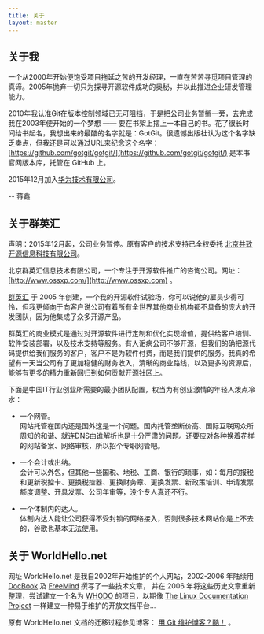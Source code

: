 ```yaml
---
title: 关于
layout: master
---
```


## 关于我

一个从2000年开始便饱受项目拖延之苦的开发经理，一直在苦苦寻觅项目管理的真谛。2005年抛弃一切只为探寻开源软件成功的奥秘，并以此推进企业研发管理能力。

2010年我认准Git在版本控制领域已无可阻挡，于是把公司业务暂搁一旁，去完成我在2003年便开始的一个梦想 —— 要在书架上摆上一本自己的书。花了很长时间给书起名，我想出来的最酷的名字就是：GotGit。很遗憾出版社认为这个名字缺乏卖点，但我还是可以通过URL来纪念这个名字： [https://github.com/gotgit/gotgit/](https://github.com/gotgit/gotgit/) 是本书官网版本库，托管在 GitHub 上。

2015年12月加入[华为技术有限公司](http://www.huawei.com)。

-- 蒋鑫

## 关于群英汇

声明：2015年12月起，公司业务暂停。原有客户的技术支持已全权委托 [北京共致开源信息科技有限公司](http://www.embracesource.com)。

北京群英汇信息技术有限公司，一个专注于开源软件推广的咨询公司。网址： [http://www.ossxp.com/](http://www.ossxp.com) 。

[群英汇](http://www.ossxp.com/) 于 2005 年创建，一个我的开源软件试验场，你可以说他的雇员少得可怜，但我更倾向于向客户说公司有着所有全世界其他商业机构都不具备的庞大的开发团队，因为他集成了众多开源产品。

群英汇的商业模式是通过对开源软件进行定制和优化实现增值，提供给客户培训、软件安装部署，以及技术支持等服务。有人诟病公司不够开源，但我们的确把源代码提供给我们服务的客户，客户不是为软件付费，而是我们提供的服务。我真的希望有一天当公司有了更加稳健的财务收入，清晰的商业路线，以及更多的资源后，能够有更多的精力重新回归到如何贡献开源社区上。

下面是中国IT行业创业所需要的最小团队配置，权当为有创业激情的年轻人泼点冷水：

* 一个网管。  
  网站托管在国内还是国外这是一个问题。国内托管垄断价高、国际互联网众所周知的和谐、就连DNS由谁解析也是十分严肃的问题。还要应对各种换着花样的网站备案、网络审核，所以招个专职网管吧。

* 一个会计或出纳。  
  会计可以外包，但其他一些国税、地税、工商、银行的琐事，如：每月的报税和更新税控卡、更换税控器、更换财务章、更换发票、新政策培训、申请发票额度调整、开具发票、公司年审等，没个专人真还不行。

* 一个体制内的达人。  
  体制内达人能让公司获得不受封锁的网络接入，否则很多技术网站你是上不去的，谷歌也基本无法使用。

## 关于 WorldHello.net

网址 WorldHello.net 是我自2002年开始维护的个人网站，2002-2006 年陆续用 [DocBook](/doc/docbook_howto/) 及 [FreeMind](/doc/freemind/freemind.mm.htm) 撰写了一些技术文章， 并在 2006 年将这些历史文章重新整理，尝试建立一个名为 [WHODO](/doc/whodo_howto/) 的项目，以期像 [The Linux Documentation Project](http://tldp.org/) 一样建立一种易于维护的开放文档平台...

原有 WorldHello.net 文档的迁移过程参见博客： [用 Git 维护博客？酷！](/2011/11/29/jekyll-based-blog-setup.html) 。
